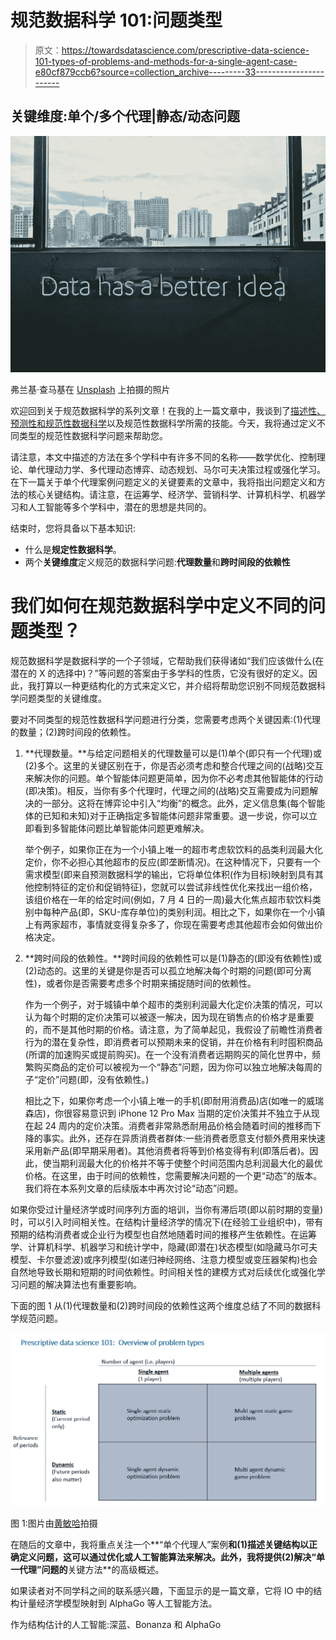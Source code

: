 # 规范数据科学 101:问题类型

> 原文：<https://towardsdatascience.com/prescriptive-data-science-101-types-of-problems-and-methods-for-a-single-agent-case-e80cf879ccb6?source=collection_archive---------33----------------------->

## 关键维度:单个/多个代理|静态/动态问题

![](img/e91bcca9c0a20f5e60f03b9f2de0be7b.png)

弗兰基·查马基在 [Unsplash](https://unsplash.com/?utm_source=medium&utm_medium=referral) 上拍摄的照片

欢迎回到关于规范数据科学的系列文章！在我的上一篇文章中，我谈到了[描述性、预测性和规范性数据科学](https://medium.com/@minha.hwang/prescriptive-data-science-beyond-predictive-data-science-51bde1900c1e)以及规范性数据科学所需的技能。今天，我将通过定义不同类型的规范性数据科学问题来帮助您。

请注意，本文中描述的方法在多个学科中有许多不同的名称——数学优化、控制理论、单代理动力学、多代理动态博弈、动态规划、马尔可夫决策过程或强化学习。在下一篇关于单个代理案例问题定义的关键要素的文章中，我将指出问题定义和方法的核心关键结构。请注意，在运筹学、经济学、营销科学、计算机科学、机器学习和人工智能等多个学科中，潜在的思想是共同的。

结束时，您将具备以下基本知识:

*   什么是**规定性数据科学**。
*   两个**关键维度**定义规范的数据科学问题:**代理数量**和**跨时间段的依赖性**

# 我们如何在规范数据科学中定义不同的问题类型？

规范数据科学是数据科学的一个子领域，它帮助我们获得诸如“我们应该做什么(在潜在的 X 的选择中)？”等问题的答案由于多学科的性质，它没有很好的定义。因此，我打算以一种更结构化的方式来定义它，并介绍将帮助您识别不同规范数据科学问题类型的关键维度。

要对不同类型的规范性数据科学问题进行分类，您需要考虑两个关键因素:(1)代理的数量；(2)跨时间段的依赖性。

1.  **代理数量。**与给定问题相关的代理数量可以是(1)单个(即只有一个代理)或(2)多个。这里的关键区别在于，你是否必须考虑和整合代理之间的(战略)交互来解决你的问题。单个智能体问题更简单，因为你不必考虑其他智能体的行动(即决策)。相反，当你有多个代理时，代理之间的(战略)交互需要成为问题解决的一部分。这将在博弈论中引入“均衡”的概念。此外，定义信息集(每个智能体的已知和未知)对于正确指定多智能体问题非常重要。退一步说，你可以立即看到多智能体问题比单智能体问题更难解决。

    举个例子，如果你正在为一个小镇上唯一的超市考虑软饮料的品类利润最大化定价，你不必担心其他超市的反应(即垄断情况)。在这种情况下，只要有一个需求模型(即来自预测数据科学的输出，它将单位体积(作为目标)映射到具有其他控制特征的定价和促销特征)，您就可以尝试非线性优化来找出一组价格，该组价格在一年的给定时间(例如，7 月 4 日的一周)最大化焦点超市软饮料类别中每种产品(即，SKU-库存单位)的类别利润。相比之下，如果你在一个小镇上有两家超市，事情就变得复杂多了，你现在需要考虑其他超市会如何做出价格决定。
2.  **跨时间段的依赖性。**跨时间段的依赖性可以是(1)静态的(即没有依赖性)或(2)动态的。这里的关键是你是否可以孤立地解决每个时期的问题(即可分离性)，或者你是否需要考虑多个时期来捕捉随时间的依赖性。

    作为一个例子，对于城镇中单个超市的类别利润最大化定价决策的情况，可以认为每个时期的定价决策可以被逐一解决，因为现在销售点的价格才是重要的，而不是其他时期的价格。请注意，为了简单起见，我假设了前瞻性消费者行为的潜在复杂性，即消费者可以预期未来的促销，并在价格有利时囤积商品(所谓的加速购买或提前购买)。在一个没有消费者远期购买的简化世界中，频繁购买商品的定价可以被视为一个“静态”问题，因为你可以独立地解决每周的子“定价”问题(即，没有依赖性。)

    相比之下，如果你考虑一个小镇上唯一的手机(即耐用消费品)店(如唯一的威瑞森店)，你很容易意识到 iPhone 12 Pro Max 当期的定价决策并不独立于从现在起 24 周内的定价决策。消费者非常熟悉耐用品价格会随着时间的推移而下降的事实。此外，还存在异质消费者群体:一些消费者愿意支付额外费用来快速采用新产品(即早期采用者)。其他消费者将等到价格变得有利(即落后者)。因此，使当期利润最大化的价格并不等于使整个时间范围内总利润最大化的最优价格。在这里，由于时间的依赖性，您需要解决问题的一个更“动态”的版本。我们将在本系列文章的后续版本中再次讨论“动态”问题。

如果你受过计量经济学或时间序列方面的培训，当你有滞后项(即以前时期的变量)时，可以引入时间相关性。在结构计量经济学的情况下(在经验工业组织中)，带有预期的结构消费者或企业行为模型也自然地随着时间的推移产生依赖性。在运筹学、计算机科学、机器学习和统计学中，隐藏(即潜在)状态模型(如隐藏马尔可夫模型、卡尔曼滤波)或序列模型(如递归神经网络、注意力模型或变压器架构)也会自然地导致长期和短期的时间依赖性。时间相关性的建模方式对后续优化或强化学习问题的解决算法也有重要影响。

下面的图 1 从(1)代理数量和(2)跨时间段的依赖性这两个维度总结了不同的数据科学规范问题。

![](img/95baee0198f5a9ff9536daabc212e8e0.png)

图 1:图片由[黄敏哈](http://medium.com/@minha.hwang)拍摄

在随后的文章中，我将重点关注一个**“单个代理人”案例**和(1)描述关键结构以正确定义问题，这可以通过优化或人工智能算法来解决。此外，我将提供(2)解决“单一代理”问题的**关键方法**的高级概述。

如果读者对不同学科之间的联系感兴趣，下面显示的是一篇文章，它将 IO 中的结构计量经济学模型映射到 AlphaGo 等人工智能方法。

作为结构估计的人工智能:深蓝、Bonanza 和 AlphaGo